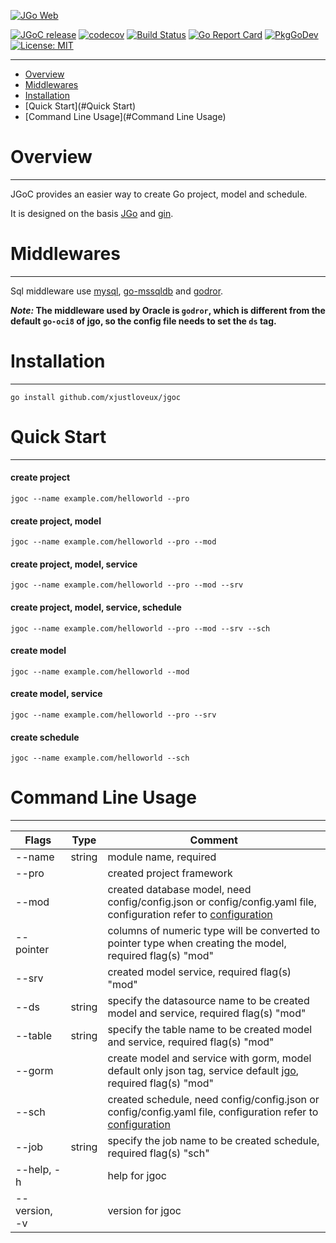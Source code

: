 [![JGo Web](https://jgo.dev/assets/images/logo_300.svg)](https://jgo.dev/)

[![JGoC release](https://img.shields.io/github/v/release/xjustloveux/jgoc)](https://github.com/xjustloveux/jgoc/releases)
[![codecov](https://codecov.io/gh/xjustloveux/jgoc/branch/master/graph/badge.svg?token=BMUZK6DR8C)](https://codecov.io/gh/xjustloveux/jgoc)
[![Build Status](https://github.com/xjustloveux/jgoc/actions/workflows/go.yml/badge.svg)](https://github.com/xjustloveux/jgoc/actions/workflows/go.yml)
[![Go Report Card](https://goreportcard.com/badge/github.com/xjustloveux/jgoc)](https://goreportcard.com/report/github.com/xjustloveux/jgoc)
[![PkgGoDev](https://pkg.go.dev/badge/mod/github.com/xjustloveux/jgoc)](https://pkg.go.dev/mod/github.com/xjustloveux/jgoc)
[![License: MIT](https://img.shields.io/badge/License-MIT-blue.svg)](https://github.com/xjustloveux/jgoc/blob/master/LICENSE)


---

* [Overview](#Overview)
* [Middlewares](#Middlewares)
* [Installation](#Installation)
* [Quick Start](#Quick Start)
* [Command Line Usage](#Command Line Usage)

# Overview

---

JGoC provides an easier way to create Go project, model and schedule.

It is designed on the basis [JGo](https://github.com/xjustloveux/jgo) and [gin](https://github.com/gin-gonic/gin).

# Middlewares

---

Sql middleware use [mysql](https://github.com/go-sql-driver/mysql), [go-mssqldb](https://github.com/denisenkom/go-mssqldb)
and [godror](https://github.com/godror/godror).

***Note:* The middleware used by Oracle is `godror`, which is different from the default `go-oci8` of jgo, so the config file needs to set the `ds` tag.**

# Installation

---

```shell
go install github.com/xjustloveux/jgoc
```

# Quick Start

---

#### create project
```shell
jgoc --name example.com/helloworld --pro
```
#### create project, model
```shell
jgoc --name example.com/helloworld --pro --mod
```
#### create project, model, service
```shell
jgoc --name example.com/helloworld --pro --mod --srv
```
#### create project, model, service, schedule
```shell
jgoc --name example.com/helloworld --pro --mod --srv --sch
```
#### create model
```shell
jgoc --name example.com/helloworld --mod
```
#### create model, service
```shell
jgoc --name example.com/helloworld --pro --srv
```
#### create schedule
```shell
jgoc --name example.com/helloworld --sch
```

# Command Line Usage

---

| Flags         | Type   | Comment                                                                                                                                                              |
|---------------|--------|----------------------------------------------------------------------------------------------------------------------------------------------------------------------|
| --name        | string | module name, required                                                                                                                                                |
| --pro         |        | created project framework                                                                                                                                            |
| --mod         |        | created database model, need config/config.json or config/config.yaml file, configuration refer to [configuration](https://github.com/xjustloveux/jgo#configuration) |
| --pointer     |        | columns of numeric type will be converted to pointer type when creating the model, required flag(s) "mod"                                                            |
| --srv         |        | created model service, required flag(s) "mod"                                                                                                                        |
| --ds          | string | specify the datasource name to be created model and service, required flag(s) "mod"                                                                                  |
| --table       | string | specify the table name to be created model and service, required flag(s) "mod"                                                                                       |
| --gorm        |        | create model and service with gorm, model default only json tag, service default [jgo](https://github.com/xjustloveux/jgo), required flag(s) "mod"                   |
| --sch         |        | created schedule, need config/config.json or config/config.yaml file, configuration refer to [configuration](https://github.com/xjustloveux/jgo#configuration-1)     |
| --job         | string | specify the job name to be created schedule, required flag(s) "sch"                                                                                                  |
| --help, -h    |        | help for jgoc                                                                                                                                                        |
| --version, -v |        | version for jgoc                                                                                                                                                     |
